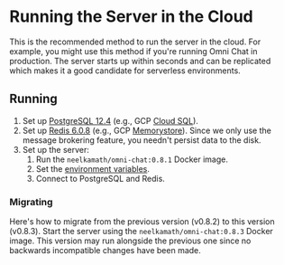 # Running the Server in the Cloud

This is the recommended method to run the server in the cloud. For example, you might use this method if you're running Omni Chat in production. The server starts up within seconds and can be replicated which makes it a good candidate for serverless environments.

## Running

1. Set up [PostgreSQL 12.4](https://www.postgresql.org/) (e.g., GCP [Cloud SQL](https://cloud.google.com/sql/docs/postgres/)).
1. Set up [Redis 6.0.8](https://redis.io) (e.g., GCP [Memorystore](https://cloud.google.com/memorystore/)). Since we only use the message brokering feature, you needn't persist data to the disk.
1. Set up the server:
    1. Run the `neelkamath/omni-chat:0.8.1` Docker image.
    1. Set the [environment variables](env.md).
    1. Connect to PostgreSQL and Redis.

### Migrating

Here's how to migrate from the previous version (v0.8.2) to this version (v0.8.3). Start the server using
the `neelkamath/omni-chat:0.8.3` Docker image. This version may run alongside the previous one since no backwards
incompatible changes have been made.
